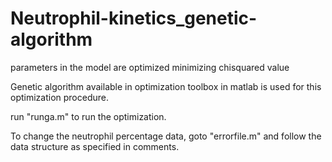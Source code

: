 # Neutrophil-kinetics_genetic-algorithm

parameters in the model are optimized minimizing chisquared value 

Genetic algorithm available in optimization toolbox in matlab is used for this optimization procedure.

run "runga.m" to run the optimization.

To change the neutrophil percentage data, goto "errorfile.m" and follow the data structure as specified in comments.
